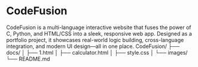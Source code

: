 # CodeFusion
CodeFusion is a multi-language interactive website that fuses the power of C, Python, and HTML/CSS into a sleek, responsive web app. Designed as a portfolio project, it showcases real-world logic building, cross-language integration, and modern UI design—all in one place.
CodeFusion/
├── docs/
│   ├── 1.html
│   ├── calculator.html
│   ├── style.css
│   └── images/
└── README.md

